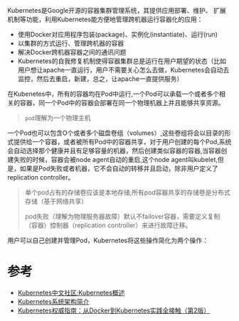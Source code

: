 Kubernetes是Google开源的容器集群管理系统，其提供应用部署、维护、 扩展机制等功能，利用Kubernetes能方便地管理跨机器运行容器化的应用：

* 使用Docker对应用程序包装(package)、实例化(instantiate)、运行(run)
* 以集群的方式运行、管理跨机器的容器
* 解决Docker跨机器容器之间的通讯问题
* Kubernetes的自我修复机制使得容器集群总是运行在用户期望的状态（比如用户想让apache一直运行，用户不需要关心怎么去做，Kubernetes会自动去监控，然后去重启，新建，总之，让apache一直提供服务）

在Kubenetes中，所有的容器均在Pod中运行,一个Pod可以承载一个或者多个相关的容器，同一个Pod中的容器会部署在同一个物理机器上并且能够共享资源。

> `pod`理解为一个物理主机

一个Pod也可以包含O个或者多个磁盘卷组（volumes）,这些卷组将会以目录的形式提供给一个容器，或者被所有Pod中的容器共享，对于用户创建的每个Pod,系统会自动选择那个健康并且有足够容量的机器，然后创建类似容器的容器,当容器创建失败的时候，容器会被node agent自动的重启,这个node agent叫kubelet,但是，如果是Pod失败或者机器，它不会自动的转移并且启动，除非用户定义了 replication controller。

> 单个pod占有的存储卷应该是本地存储;所有pod容器共享的存储卷是分布式存储（基于网络共享）
> 
> pod失败（理解为物理服务器故障）默认不failover容器，需要定义复制（容器）控制器（replication controller）来进行故障迁移。

用户可以自己创建并管理Pod，Kubernetes将这些操作简化为两个操作：

# 参考

* [Kubernetes中文社区:Kubernetes概述](https://www.kubernetes.org.cn/k8s)
* [Kubernetes系统架构简介](http://www.infoq.com/cn/articles/Kubernetes-system-architecture-introduction)
* [Kubernetes权威指南：从Docker到Kubernetes实践全接触（第2版）](https://www.amazon.cn/Kubernetes%E6%9D%83%E5%A8%81%E6%8C%87%E5%8D%97-%E4%BB%8EDocker%E5%88%B0Kubernetes%E5%AE%9E%E8%B7%B5%E5%85%A8%E6%8E%A5%E8%A7%A6-%E9%BE%9A%E6%AD%A3/dp/B01LY9Q24C/ref=sr_1_2?ie=UTF8&qid=1508816308&sr=8-2&keywords=Kubernetes%E6%9D%83%E5%A8%81%E6%8C%87%E5%8D%97%EF%BC%9A%E4%BB%8EDocker%E5%88%B0Kubernetes%E5%AE%9E%E8%B7%B5%E5%85%A8%E6%8E%A5%E8%A7%A6)